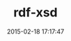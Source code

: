 ---
layout: post
title:  "rdf-xsd"
repo:   "ruby-rdf/rdf-xsd"
date:   2015-02-18 17:17:47
gemurl: http://ruby-rdf.github.com/rdf-xsd
---
